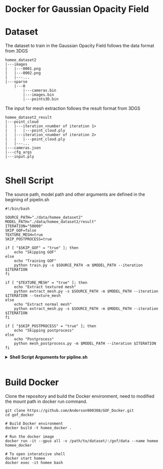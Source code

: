 # Docker for Gaussian Opacity Field

# Dataset
The dataset to train in the Gaussian Opacity Field follows the data format from 3DGS
```
homee_dataset2
|---images
|   |---0001.png
|   |---0002.png
|   |---...
|---sparse
    |---0
        |---cameras.bin
        |---images.bin
        |---points3D.bin
```
The input for mesh extraction follows the result format from 3DGS
```
homee_dataset2_result
|---point_cloud
|   |---iteration_<number of iteration 1>
|   |   |---point_cloud.ply
|   |---iteration_<number of iteration 2>
|   |   |---point_cloud.ply
|   |---...
|---cameras.json
|---cfg_args
|---input.ply
    
```

# Shell Script
The source path, model path and other arguments are defined in the begining of pipelin.sh

```
#!/bin/bash

SOURCE_PATH="./data/homee_dataset2"
MODEL_PATH="./data/homee_dataset2/result"
ITERATION="50000"
SKIP_GOF=false
TEXTURE_MESH=true
SKIP_POSTPROCESS=true

if [ "$SKIP_GOF" = "true" ]; then
    echo "Skipping GOF"
else
    echo "Training GOF"
    python train.py -s $SOURCE_PATH -m $MODEL_PATH --iteration $ITERATION
fi

if [ "$TEXTURE_MESH" = "true" ]; then
    echo "Extract textured mesh"
    python extract_mesh.py -s $SOURCE_PATH -m $MODEL_PATH --iteration $ITERATION --texture_mesh
else
    echo "Extract normal mesh"
    python extract_mesh.py -s $SOURCE_PATH -m $MODEL_PATH --iteration $ITERATION 
fi

if [ "$SKIP_POSTPROCESS" = "true" ]; then
    echo "Skipping postprocess"
else
    echo "Postprocess"
    python mesh_postprocess.py -m $MODEL_PATH --iteration $ITERATION
fi
```
<details>
<summary><span style="font-weight: bold;">Shell Script Arguments for pipline.sh</span></summary>

  #### SOURCE_PATH 
  Path to the source directory containing a COLMAP dataset.
  #### MODEL_PATH
  Path where the trained model should be stored.
  #### ITERATION 
  Number of total iterations to train for.
  #### SKIP_GOF
  Flag to skip training of GOF.
  #### TEXTURE_MESH
  Flag to extract texture mesh from 3DGS.
  #### SKIP_POSTPROCESS
  Flag to skip postprocess of mesh result.

</details>
<br>


# Build Docker
Clone the repository and build the Docker environment, need to modified the mount path in docker run command.
```
git clone https://github.com/Anderson900308/GOF_Docker.git
cd gof_docker

# Build Docker environment
docker build -t homee_docker .

# Run the docker image 
docker run -it --gpus all -v /path/to/dataset/:/gof/data --name homee homee_docker 

# To open interatcive shell
docker start homee
docker exec -it homee bash

```


